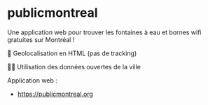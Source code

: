 # publicmontreal

Une application web pour trouver les fontaines à eau et bornes wifi gratuites sur Montréal !

📍 Geolocalisation en HTML (pas de tracking)

🧑‍💻 Utilisation des données ouvertes de la ville



Application web :

- https://publicmontreal.org
